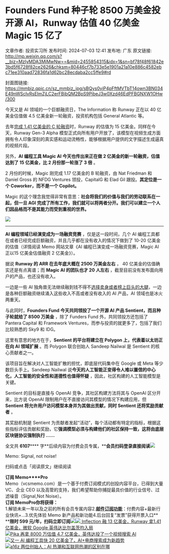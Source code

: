 # Founders Fund 种子轮 8500 万美金投开源 AI，Runway 估值 40 亿美金 Magic 15 亿了

文章作者: 投资实习所
发布时间: 2024-07-03 12:41
发布地: 广东
原文链接: http://mp.weixin.qq.com/s?__biz=MzIyMDA3MjMwNw==&mid=2455854315&idx=1&sn=bf78f48f61842e3bd5f6728f82ce2626&chksm=80446cf7b733e5e1901a21a10e886c4582ebc71ee310aad72836fa1d62bc28ecdaba2cc5ffe9#rd

封面图链接: https://mmbiz.qpic.cn/sz_mmbiz_jpg/sBQys0vjP4pFftMVTbT14own3BN034E49nWScIvRsEImZjLC2erFBibQM2BpS9PibeJ3w0Xzd46EdPFBGNXW1OHw/300

  

  

今天又是 AI 领域的一个巨额融资日，The Information 称 Runway 正在以 40 亿美金估值做 4.5 亿美金新一轮融资，投资机构包括
General Atlantic 等。

去年[完成 1.41 亿美金的 C
轮融资](http://mp.weixin.qq.com/s?__biz=MzIyMDA3MjMwNw==&mid=2455851007&idx=1&sn=c098b059dc78b633dd69fac822013a15&chksm=80447fe3b733f6f5a943fd257b1173b8dae7696f56522d92fee4bdc575b9764bc29daf4b8875&scene=21#wechat_redirect)时，Runway
的估值为 15 亿美金。同样在今天，Runway Gen-3 Alpha
模型正式向所有用户开放了，该模型在视频生成方面拥有令人印象深刻的真实感和运动流畅性，能够根据用户提供的文字描述生成逼真的视频片段。

另外，**AI 编程工具 Magic AI 今天也传出来正在做 2 亿美金的新一轮融资，估值达到了 15 亿美金，比 2 月份那一轮涨了 3 倍** 。

2 月份的时候，Magic 刚完成 1.17 亿美金的 B 轮融资，由 Nat Friedman 和 Daniel Gross 的 NFDG
Ventures 领投，CapitalG 和 Elad Gil 跟投。**其定位是一个 Coworker，而不是一个 Copilot。**

Magic 的这个理念我觉得非常有意思：**社会将我们的价值与我们的劳动联系在一起，但一旦 AGI
完成了所有工作，我们就可以将两者分开。我们可以建立一个人们因品格而不是其能力而受到重视的世界。**

![](https://mmbiz.qpic.cn/sz_mmbiz_png/sBQys0vjP4pFftMVTbT14own3BN034E4FhNpU2tjMIrCibK5w3xfibKDrD3Vnrqib6icuMiaHKrlrc9hLswVFnIwXaA/640?wx_fmt=png&from=appmsg)

****

**AI 编程领域已经演变成为一场融资竞赛** ，仅是这一段时间，几个 AI 编程工具都在或者已经完成巨额融资，并且几乎都在没有收入的情况下做到了
10-20 亿美金的估值（详情阅读 Memo 网站文章《AI 编程已演变成一场融资竞赛，Magic AI 正以15 亿美金估值融资 2 亿美金》）。

据说 **Runway 的 ARR 在去年底大概在 2500 万美金左右** ， 40 亿美金的估值确实还是有点离谱；而 **Magic AI 的团队也才
20 人左右** ，截至目前没有发布面向用户的产品，也还没有收入。

一边是一些 AI
独角兽无法继续融到钱不得不[选择卖身或者榜上巨头的大腿](http://mp.weixin.qq.com/s?__biz=MzIyMDA3MjMwNw==&mid=2455854303&idx=1&sn=1f84cba2c6b3c1fac3788104b6895d65&chksm=80446cc3b733e5d5617bef337a50b964a4f91b9f71290dda5f87e7fa4f8f5caf84c590153568&scene=21#wechat_redirect)，一边是各种巨额融资继续涌入这些收入不高或者没有收入的
AI 产品，AI 领域也是冰火两重天。

与此同时，**Founders Fund 今天共同领投了一个开源 AI 产品 Sentient，而且种子轮就给了 8500 万美金** ，除了
Funders Fund 外，共同领投方还包括了 Pantera Capital 和 Framework
Ventures，而参与投资的就更多了，包括了我们比较熟悉的 Sky9 和 IDG。

这里有意思的地方在于，**Sentient 的平台将建立在 Polygon 上，代表着以太坊正在向 AI 领域扩展** 。而 Polygon 联合创始人
Sandeep Nailwal 是 Sentient 的核心贡献者之一。

该项目旨在解决对人工智能扩散的担忧，即底层代码集中在 Google 或 Meta 等少数巨头手上。Sandeep Nailwal
说**今天的人工智能正变得令人难以置信的中心化，人工智能的安全性和道德性也值得怀疑** ，因此，社区构建的人工智能模型是关键。

Sentient 的目标是直接与 OpenAI 竞争，其社区构建方法将其与 OpenAI 区分开来，比方说 OpenAI
限制用户在不直接访问其模型的情况下构建应用，但 **Sentient 将允许用户访问模型本身并为其做出贡献，同时 Sentient 还将奖励贡献者** 。

其奖励机制是 Sentient
为贡献者发起“活动”，每个活动都有特定的指标，根据这些指标评估贡献和奖励，它**强调模型必须与构建他们的社区保持一致，这将由底层区块链协议强制执行 ……**

  

全文共 **6107******
字**后续内容为付费会员专属，****会员扫码登录直接阅读**![](https://mmbiz.qpic.cn/sz_mmbiz_png/sBQys0vjP4pFftMVTbT14own3BN034E4ZJ7kOanLdcQfzPficvDVqJeK0FnvcPibwVr4iaaRHIiakm7nAt8MfUTia6g/640?wx_fmt=png&from=appmsg)  

Memo: Signal, not noise!

扫码或点击「阅读原文」继续阅读

**订阅 Memo****Pro**  
Memo（vcsmemo.com）是一个基于付费订阅模式的创投内容平台，已得到大量 VC、企业 CEO
以及高管的支持，我们希望帮助你捕捉最具价值的行业信号、过滤噪音（Signal,Not Noise）。  
**订阅 Memo****Pro****你将获得：**  
1.解锁未来一年以及之前的所有会员专属内容2.[**邮件订阅功能**](http://mp.weixin.qq.com/s?__biz=MzIyMDA3MjMwNw==&mid=2455853781&idx=1&sn=b6f8e3ddc87e9531f3f8c3e9cd98bd9f&chksm=80446ac9b733e3df93b89c17e905182bda7f4d132f3ac468961dfd70badeb92b9fcdf9f7083b&scene=21#wechat_redirect)：付费内容+最新行业快讯+...3.优先体验
Memo 新产品和新功能4.后台回复“发票”获得开票入口**  
****限时 599
元/年，扫码立即订阅**![](https://mmbiz.qpic.cn/mmbiz_png/mrJibAziaMQhQGoNHniac6wGOyRe172dlS0HCYicyjiaCTtly2pULIz6YPNsXeRjoQFSuDYezsia4ibhbAc1X3GKtVRyw/640?wx_fmt=png&wxfrom=5&wx_lazy=1&wx_co=1)[![](https://mmbiz.qpic.cn/sz_mmbiz_jpg/sBQys0vjP4pjUr0Xo4htrMUY3CT4KvRPthSQKrVmlD6iaqkDYSY2G5Eibmyvb9tF0icEQjrop3fDFmKMDy8ddgUTw/640?wx_fmt=jpeg)
Inflection 融 13 亿美金，Runway 拿1.41亿美金，微软 Google
英伟达比尔盖茨均入局](https://mp.weixin.qq.com/s?__biz=MzIyMDA3MjMwNw==&mid=2455851007&idx=1&sn=c098b059dc78b633dd69fac822013a15&chksm=80447fe3b733f6f5a943fd257b1173b8dae7696f56522d92fee4bdc575b9764bc29daf4b8875&scene=21#wechat_redirect)  
[![](https://mmbiz.qpic.cn/sz_mmbiz_jpg/sBQys0vjP4qHzp2bSfdwy9O5aYdbQYwEB5RO1j2njss3b00nIGMJ0PDlPNeC6iajSfPrbLYhApwcBibE5uiaasUHw/640?wx_fmt=jpeg)Pika
再拿 8000 万估值 4.7 亿美金，英伟达投了一个视频搜索
AI](https://mp.weixin.qq.com/s?__biz=MzIyMDA3MjMwNw==&mid=2455854068&idx=1&sn=d37c6b6c975123c2671b7e6e156f8c95&chksm=80446be8b733e2feaca4a267baaca4e40c0b9317c5dfd1649446e18962109fa336e45e087121&scene=21#wechat_redirect)  
[![](https://mmbiz.qpic.cn/sz_mmbiz_jpg/sBQys0vjP4orpeB6LvmynjChp3NcibVkUt0d6uqMXGWCmmgoW9qZh4iaSUGvB1p5jV3k5q5l2e2n127Qapm7oO2g/640?wx_fmt=jpeg)又一
AI 编程工具快 20
亿美金了，AI+电商搜索成为新趋势](https://mp.weixin.qq.com/s?__biz=MzIyMDA3MjMwNw==&mid=2455854244&idx=1&sn=28337cbbcfe15bb67fc3fa1ad0dd6c60&chksm=80446cb8b733e5aea9f51a68dcbe2ee333511baaacca3fe42b0e9f40db76dd35a2623fff5dc8&scene=21#wechat_redirect)  
[![](https://mmbiz.qpic.cn/sz_mmbiz_jpg/sBQys0vjP4oNoBfL5LgsgrWWGg8pYSnibdk5jPwia2eUJBfV1NaRmfAZXOvP1wk6MslY7tZjsSrrZCDROttokh1Q/640?wx_fmt=jpeg)a16z
两位创始人：AI
热潮和互联网热潮的区别在哪](https://mp.weixin.qq.com/s?__biz=MzIyMDA3MjMwNw==&mid=2455854254&idx=1&sn=d0f38dd3092c956b1d070ed61580ea19&chksm=80446cb2b733e5a498f34e07c277481a2cb1f5a4cab4fffb21f6c8adf2953675888a20cc4fce&scene=21#wechat_redirect)  

